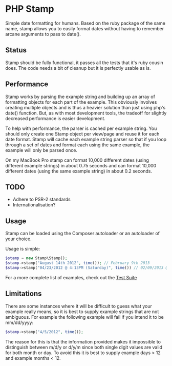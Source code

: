 # PHP Stamp

Simple date formatting for humans. Based on the ruby package of the same name, stamp
allows you to easily format dates without having to remember arcane arguments to
pass to date().

## Status

Stamp should be fully functional, it passes all the tests that it's ruby
cousin does. The code needs a bit of cleanup but it is perfectly usable
as is.

## Performance

Stamp works by parsing the example string and building up an array of
formatting objects for each part of the example. This obviously involves
creating multiple objects and is thus a heavier solution than just using
php's date() function. But, as with most development tools, the tradeoff
for slightly decreased performance is easier development.

To help with performance, the parser is cached per example string. You
should only create one Stamp object per view/page and reuse it for each
date format. Stamp will cache each example string parser so that if you
loop through a set of dates and format each using the same example,
the example will only be parsed once. 

On my MacBook Pro stamp can format 10,000 different dates (using
different example strings) in about 0.75 seconds and can format 10,000
different dates (using the same example string) in about 0.2 seconds.

## TODO

* Adhere to PSR-2 standards
* Internationalisation? 

## Usage

Stamp can be loaded using the Composer autoloader or an autoloader of your choice.

Usage is simple:

```php
$stamp = new Stamp\Stamp();
$stamp->stamp("August 14th 2012", time()); // February 9th 2013
$stamp->stamp("04/23/2012 @ 4:13PM (Saturday)", time()) // 02/09/2013 @ 10:50AM (Sunday)
```

For a more complete list of examples, check out the [Test Suite](https://github.com/chadcf/stamp/blob/master/features/stamp.feature)

## Limitations

There are some instances where it will be difficult to guess what your example really means,
so it is best to supply example strings that are not ambiguous. For example the following 
example will fail if you intend it to be mm/dd/yyyy:

```php
$stamp->stamp("4/5/2012", time());
```

The reason for this is that the information provided makes it impossible to distinguish between m/d/y
or d/y/m since both single digit values are valid for both month or day. To avoid this it is best to
supply example days > 12 and example months < 12.
